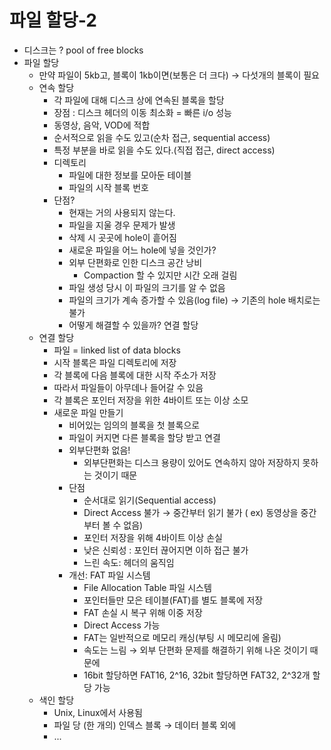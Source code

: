 # 파일 할당-2

- 디스크는 ? pool of free blocks
- 파일 할당
    - 만약 파일이 5kb고, 블록이 1kb이면(보통은 더 크다) → 다섯개의 블록이 필요
    - 연속 할당
        - 각 파일에 대해 디스크 상에 연속된 블록을 할당
        - 장점 : 디스크 헤더의 이동 최소화 = 빠른 i/o 성능
        - 동영상, 음악, VOD에 적합
        - 순서적으로 읽을 수도 있고(순차 접근, sequential access)
        - 특정 부분을 바로 읽을 수도 있다.(직접 접근, direct access)
        - 디렉토리
            - 파일에 대한 정보를 모아둔 테이블
            - 파일의 시작 블록 번호
        - 단점?
            - 현재는 거의 사용되지 않는다.
            - 파일을 지울 경우 문제가 발생
            - 삭제 시 곳곳에 hole이 흩어짐
            - 새로운 파일을 어느 hole에 넣을 것인가?
            - 외부 단편화로 인한 디스크 공간 낭비
                - Compaction 할 수 있지만 시간 오래 걸림
            - 파일 생성 당시 이 파일의 크기를 알 수 없음
            - 파일의 크기가 계속 증가할 수 있음(log file) → 기존의 hole 배치로는 불가
            - 어떻게 해결할 수 있을까? 연결 할당
    - 연결 할당
        - 파일 = linked list of data blocks
        - 시작 블록은 파일 디렉토리에 저장
        - 각 블록에 다음 블록에 대한 시작 주소가 저장
        - 따라서 파일들이 아무데나 들어갈 수 있음
        - 각 블록은 포인터 저장을 위한 4바이트 또는 이상 소모
        - 새로운 파일 만들기
            - 비어있는 임의의 블록을 첫 블록으로
            - 파일이 커지면 다른 블록을 할당 받고 연결
            - 외부단편화 없음!
                - 외부단편화는 디스크 용량이 있어도 연속하지 않아 저장하지 못하는 것이기 때문
            - 단점
                - 순서대로 읽기(Sequential access)
                - Direct Access 불가 →  중간부터 읽기 불가 ( ex) 동영상을 중간부터 볼 수 없음)
                - 포인터 저장을 위해 4바이트 이상 손실
                - 낮은 신뢰성 : 포인터 끊어지면 이하 접근 불가
                - 느린 속도: 헤더의 움직임
            - 개선: FAT 파일 시스템
                - File Allocation Table 파일 시스템
                - 포인터들만 모은 테이블(FAT)를 별도 블록에 저장
                - FAT 손실 시 복구 위해 이중 저장
                - Direct Access 가능
                - FAT는 일반적으로 메모리 캐싱(부팅 시 메모리에 올림)
                - 속도는 느림 → 외부 단편화 문제를 해결하기 위해 나온 것이기 때문에
                - 16bit 할당하면 FAT16, 2^16, 32bit 할당하면 FAT32, 2^32개 할당 가능
    - 색인 할당
        - Unix, Linux에서 사용됨
        - 파일 당 (한 개의) 인덱스 블록 → 데이터 블록 외에
        - ...